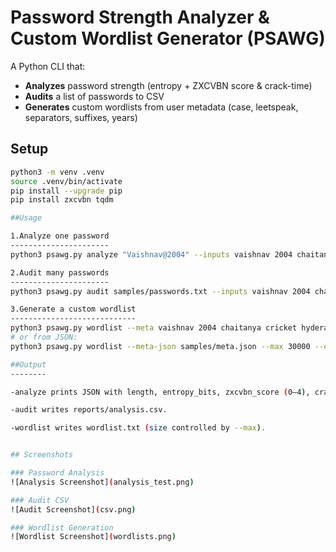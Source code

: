 # Password Strength Analyzer & Custom Wordlist Generator (PSAWG)

A Python CLI that:
- **Analyzes** password strength (entropy + ZXCVBN score & crack-time)
- **Audits** a list of passwords to CSV
- **Generates** custom wordlists from user metadata (case, leetspeak, separators, suffixes, years)

## Setup

```bash
python3 -m venv .venv
source .venv/bin/activate
pip install --upgrade pip
pip install zxcvbn tqdm

##Usage

1.Analyze one password
----------------------
python3 psawg.py analyze "Vaishnav@2004" --inputs vaishnav 2004 chaitanya cricket

2.Audit many passwords
----------------------
python3 psawg.py audit samples/passwords.txt --inputs vaishnav 2004 chaitanya --out reports/analysis.csv

3.Generate a custom wordlist
----------------------------
python3 psawg.py wordlist --meta vaishnav 2004 chaitanya cricket hyderabad --max 30000 --out wordlist.txt
# or from JSON:
python3 psawg.py wordlist --meta-json samples/meta.json --max 30000 --out wordlist.txt

##Output
--------

-analyze prints JSON with length, entropy_bits, zxcvbn_score (0–4), crack-time, and a class (Weak/Medium/Strong).

-audit writes reports/analysis.csv.

-wordlist writes wordlist.txt (size controlled by --max).


## Screenshots

### Password Analysis
![Analysis Screenshot](analysis_test.png)

### Audit CSV
![Audit Screenshot](csv.png)

### Wordlist Generation
![Wordlist Screenshot](wordlists.png)
